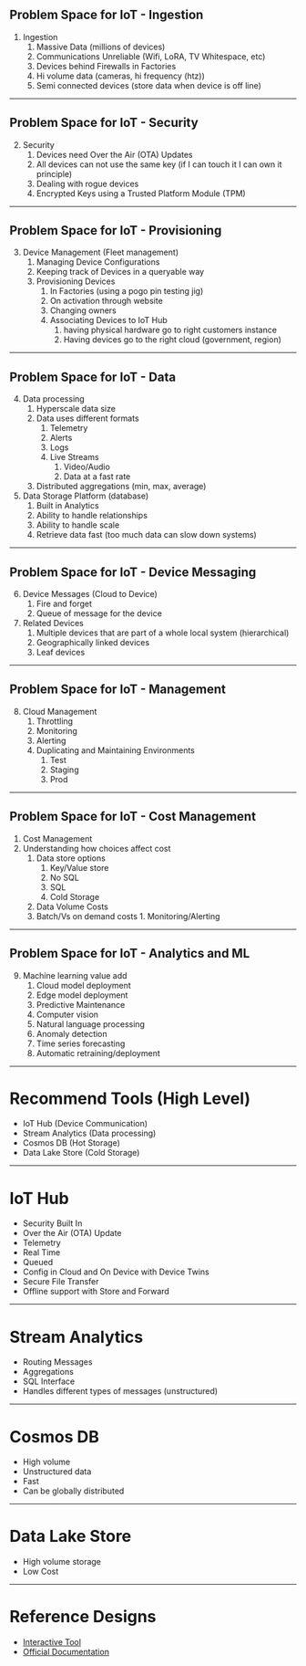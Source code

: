 ## Problem Space for IoT - Ingestion
 1. Ingestion
    1. Massive Data (millions of devices)
    2. Communications Unreliable (Wifi, LoRA, TV Whitespace, etc)
    3. Devices behind Firewalls in Factories
    4. Hi volume data (cameras, hi frequency (htz))
    5. Semi connected devices (store data when device is off line)

---
## Problem Space for IoT - Security

 2. Security
    1. Devices need Over the Air (OTA) Updates
    2. All devices can not use the same key (if I can touch it I can own it principle)
    3. Dealing with rogue devices 
    4. Encrypted Keys using a Trusted Platform Module (TPM)

---
## Problem Space for IoT - Provisioning

 3. Device Management (Fleet management)
    1. Managing Device Configurations
    2. Keeping track of Devices in a queryable way
    3. Provisioning Devices
       1. In Factories (using a pogo pin testing jig)
       2. On activation through website
       3. Changing owners
       4. Associating Devices to IoT Hub
          1. having physical hardware go to right customers instance
          2. Having devices go to the right cloud (government, region)
   

---

## Problem Space for IoT - Data
4. Data processing
   1. Hyperscale data size
   2. Data uses different formats
      1. Telemetry 
      2. Alerts
      3. Logs
      4. Live Streams
         1. Video/Audio
         2. Data at a fast rate
   3. Distributed aggregations (min, max, average)
5. Data Storage Platform (database)
   1. Built in Analytics
   2. Ability to handle relationships
   3. Ability to handle scale
   4. Retrieve data fast (too much data can slow down systems)

---

## Problem Space for IoT - Device Messaging
 
6. Device Messages (Cloud to Device)
   1. Fire and forget
   2. Queue of message for the device
7. Related Devices
   1. Multiple devices that are part of a whole local system (hierarchical)
   2. Geographically linked devices
   3. Leaf devices

---
## Problem Space for IoT - Management


8. Cloud Management
   1. Throttling
   2. Monitoring 
   3. Alerting
   4. Duplicating and Maintaining Environments
      1. Test
      2. Staging
      3. Prod

---

## Problem Space for IoT - Cost Management


1.  Cost Management
   1.  Understanding how choices affect cost
       1. Data store options
          1. Key/Value store
          2. No SQL
          3. SQL
          4. Cold Storage
       2. Data Volume Costs
       3. Batch/Vs on demand costs
    1. Monitoring/Alerting

   
---

## Problem Space for IoT - Analytics and ML

9. Machine learning value add
    1. Cloud model deployment
    2. Edge model deployment
    3. Predictive Maintenance
    4. Computer vision
    5. Natural language processing
    6. Anomaly detection
    7. Time series forecasting
    8. Automatic retraining/deployment

---
# Recommend Tools (High Level)
* IoT Hub (Device Communication)
* Stream Analytics (Data processing)
* Cosmos DB (Hot Storage)
* Data Lake Store (Cold Storage)

---
# IoT Hub
* Security Built In
* Over the Air (OTA) Update 
* Telemetry
 * Real Time
 * Queued
* Config in Cloud and On Device with Device Twins
* Secure File Transfer
* Offline support with Store and Forward
  

---
# Stream Analytics
* Routing Messages
* Aggregations
* SQL Interface
* Handles different types of messages (unstructured)

---
# Cosmos DB
  * High volume
  * Unstructured data
  * Fast
  * Can be globally distributed

---
# Data Lake Store
  * High volume storage
  * Low Cost
 
---
# Reference Designs

* [Interactive Tool](https://microshak.github.io/MicroNotes/IoT/basic.htm)
* [Official Documentation](https://aka.ms/iotrefarchitecture)


